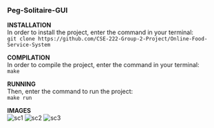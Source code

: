 ### Peg-Solitaire-GUI

**INSTALLATION**  
In order to install the project, enter the command in your terminal:  
`git clone https://github.com/CSE-222-Group-2-Project/Online-Food-Service-System`

**COMPILATION**  
In order to compile the project, enter the command in your terminal:    
`make`    

**RUNNING**   
Then, enter the command to run the project:   
`make run`  

**IMAGES**  
![sc1](https://user-images.githubusercontent.com/98954356/186165218-7e407fe7-6464-4631-8df9-4036841471eb.PNG)
![sc2](https://user-images.githubusercontent.com/98954356/186164448-244de10a-0235-4389-a986-0938eb8af412.PNG)
![sc3](https://user-images.githubusercontent.com/98954356/186165365-baf3e89d-27ac-448a-aeb3-f7fbb3f48d92.PNG)
